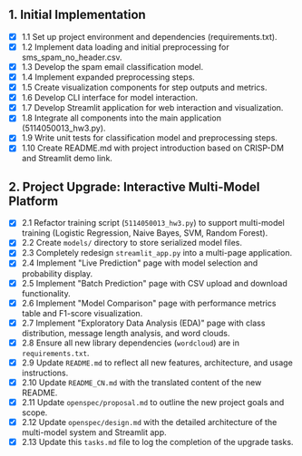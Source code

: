## 1. Initial Implementation
- [x] 1.1 Set up project environment and dependencies (requirements.txt).
- [x] 1.2 Implement data loading and initial preprocessing for sms_spam_no_header.csv.
- [x] 1.3 Develop the spam email classification model.
- [x] 1.4 Implement expanded preprocessing steps.
- [x] 1.5 Create visualization components for step outputs and metrics.
- [x] 1.6 Develop CLI interface for model interaction.
- [x] 1.7 Develop Streamlit application for web interaction and visualization.
- [x] 1.8 Integrate all components into the main application (5114050013_hw3.py).
- [x] 1.9 Write unit tests for classification model and preprocessing steps.
- [x] 1.10 Create README.md with project introduction based on CRISP-DM and Streamlit demo link.

## 2. Project Upgrade: Interactive Multi-Model Platform
- [x] 2.1 Refactor training script (`5114050013_hw3.py`) to support multi-model training (Logistic Regression, Naive Bayes, SVM, Random Forest).
- [x] 2.2 Create `models/` directory to store serialized model files.
- [x] 2.3 Completely redesign `streamlit_app.py` into a multi-page application.
- [x] 2.4 Implement "Live Prediction" page with model selection and probability display.
- [x] 2.5 Implement "Batch Prediction" page with CSV upload and download functionality.
- [x] 2.6 Implement "Model Comparison" page with performance metrics table and F1-score visualization.
- [x] 2.7 Implement "Exploratory Data Analysis (EDA)" page with class distribution, message length analysis, and word clouds.
- [x] 2.8 Ensure all new library dependencies (`wordcloud`) are in `requirements.txt`.
- [x] 2.9 Update `README.md` to reflect all new features, architecture, and usage instructions.
- [x] 2.10 Update `README_CN.md` with the translated content of the new README.
- [x] 2.11 Update `openspec/proposal.md` to outline the new project goals and scope.
- [x] 2.12 Update `openspec/design.md` with the detailed architecture of the multi-model system and Streamlit app.
- [x] 2.13 Update this `tasks.md` file to log the completion of the upgrade tasks.